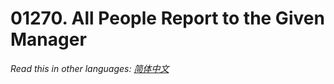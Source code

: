 # 01270. All People Report to the Given Manager

  _Read this in other languages:_
    [_简体中文_](README.zh-CN.md)

